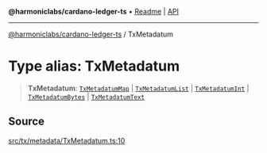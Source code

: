 **@harmoniclabs/cardano-ledger-ts** • [Readme](../Introduction.md) \| [API](../globals.md)

***

[@harmoniclabs/cardano-ledger-ts](../Introduction.md) / TxMetadatum

# Type alias: TxMetadatum

> **TxMetadatum**: [`TxMetadatumMap`](../classes/TxMetadatumMap.md) \| [`TxMetadatumList`](../classes/TxMetadatumList.md) \| [`TxMetadatumInt`](../classes/TxMetadatumInt.md) \| [`TxMetadatumBytes`](../classes/TxMetadatumBytes.md) \| [`TxMetadatumText`](../classes/TxMetadatumText.md)

## Source

[src/tx/metadata/TxMetadatum.ts:10](https://github.com/HarmonicLabs/cardano-ledger-ts/blob/d1659b0/src/tx/metadata/TxMetadatum.ts#L10)
